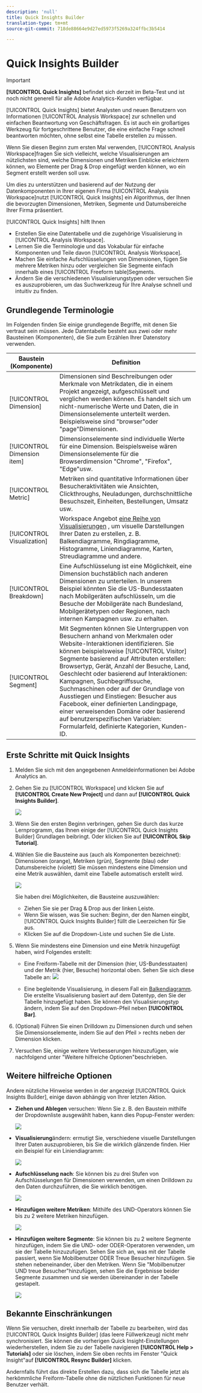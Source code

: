```yaml
---
description: 'null'
title: Quick Insights Builder
translation-type: tm+mt
source-git-commit: 718de88664e9d27ed5973f5269a324ffbc3b5414

---
```



# Quick Insights Builder

>[!IMPORTANT]
>
>**[!UICONTROL Quick Insights]** befindet sich derzeit im Beta-Test und ist noch nicht generell für alle Adobe Analytics-Kunden verfügbar.

[!UICONTROL Quick Insights] bietet Analysten und neuen Benutzern von Informationen [!UICONTROL Analysis Workspace] zur schnellen und einfachen Beantwortung von Geschäftsfragen. Es ist auch ein großartiges Werkzeug für fortgeschrittene Benutzer, die eine einfache Frage schnell beantworten möchten, ohne selbst eine Tabelle erstellen zu müssen.

Wenn Sie diesen Beginn zum ersten Mal verwenden, [!UICONTROL Analysis Workspace]fragen Sie sich vielleicht, welche Visualisierungen am nützlichsten sind, welche Dimensionen und Metriken Einblicke erleichtern können, wo Elemente per Drag &amp; Drop eingefügt werden können, wo ein Segment erstellt werden soll usw.

Um dies zu unterstützen und basierend auf der Nutzung der Datenkomponenten in Ihrer eigenen Firma [!UICONTROL Analysis Workspace]nutzt [!UICONTROL Quick Insights] ein Algorithmus, der Ihnen die bevorzugten Dimensionen, Metriken, Segmente und Datumsbereiche Ihrer Firma präsentiert.

[!UICONTROL Quick Insights] hilft Ihnen

* Erstellen Sie eine Datentabelle und die zugehörige Visualisierung in [!UICONTROL Analysis Workspace].
* Lernen Sie die Terminologie und das Vokabular für einfache Komponenten und Teile davon [!UICONTROL Analysis Workspace].
* Machen Sie einfache Aufschlüsselungen von Dimensionen, fügen Sie mehrere Metriken hinzu oder vergleichen Sie Segmente einfach innerhalb eines [!UICONTROL Freeform table]Segments.
* Ändern Sie die verschiedenen Visualisierungstypen oder versuchen Sie es auszuprobieren, um das Suchwerkzeug für Ihre Analyse schnell und intuitiv zu finden.

## Grundlegende Terminologie

Im Folgenden finden Sie einige grundlegende Begriffe, mit denen Sie vertraut sein müssen. Jede Datentabelle besteht aus zwei oder mehr Bausteinen (Komponenten), die Sie zum Erzählen Ihrer Datenstory verwenden.

| Baustein (Komponente) | Definition |
|---|---|
| [!UICONTROL Dimension] | Dimensionen sind Beschreibungen oder Merkmale von Metrikdaten, die in einem Projekt angezeigt, aufgeschlüsselt und verglichen werden können. Es handelt sich um nicht-numerische Werte und Daten, die in Dimensionselemente unterteilt werden. Beispielsweise sind &quot;browser&quot;oder &quot;page&quot;Dimensionen. |
| [!UICONTROL Dimension item] | Dimensionselemente sind individuelle Werte für eine Dimension. Beispielsweise wären Dimensionselemente für die Browserdimension &quot;Chrome&quot;, &quot;Firefox&quot;, &quot;Edge&quot;usw. |
| [!UICONTROL Metric] | Metriken sind quantitative Informationen über Besucheraktivitäten wie Ansichten, Clickthroughs, Neuladungen, durchschnittliche Besuchszeit, Einheiten, Bestellungen, Umsatz usw. |
| [!UICONTROL Visualization] | Workspace Angebot [eine Reihe von Visualisierungen](/help/analyze/analysis-workspace/visualizations/t-sync-visualization.md) , um visuelle Darstellungen Ihrer Daten zu erstellen, z. B. Balkendiagramme, Ringdiagramme, Histogramme, Liniendiagramme, Karten, Streudiagramme und andere. |
| [!UICONTROL Breakdown] | Eine Aufschlüsselung ist eine Möglichkeit, eine Dimension buchstäblich nach anderen Dimensionen zu unterteilen. In unserem Beispiel könnten Sie die US-Bundesstaaten nach Mobilgeräten aufschlüsseln, um die Besuche der Mobilgeräte nach Bundesland, Mobilgerätetypen oder Regionen, nach internen Kampagnen usw. zu erhalten. |
| [!UICONTROL Segment] | Mit Segmenten können Sie Untergruppen von Besuchern anhand von Merkmalen oder Website-Interaktionen identifizieren. Sie können beispielsweise [!UICONTROL Visitor] Segmente basierend auf Attributen erstellen: Browsertyp, Gerät, Anzahl der Besuche, Land, Geschlecht oder basierend auf Interaktionen: Kampagnen, Suchbegriffssuche, Suchmaschinen oder auf der Grundlage von Ausstiegen und Einstiegen: Besucher aus Facebook, einer definierten Landingpage, einer verweisenden Domäne oder basierend auf benutzerspezifischen Variablen: Formularfeld, definierte Kategorien, Kunden-ID. |

## Erste Schritte mit Quick Insights

1. Melden Sie sich mit den angegebenen Anmeldeinformationen bei Adobe Analytics an.
1. Gehen Sie zu [!UICONTROL Workspace] und klicken Sie auf **[!UICONTROL Create New Project]** und dann auf **[!UICONTROL Quick Insights Builder]**.

   ![](assets/qibuilder.png)

1. Wenn Sie den ersten Beginn verbringen, gehen Sie durch das kurze Lernprogramm, das Ihnen einige der [!UICONTROL Quick Insights Builder] Grundlagen beibringt. Oder klicken Sie auf **[!UICONTROL Skip Tutorial]**.
1. Wählen Sie die Bausteine aus (auch als Komponenten bezeichnet): Dimensionen (orange), Metriken (grün), Segmente (blau) oder Datumsbereiche (violett) Sie müssen mindestens eine Dimension und eine Metrik auswählen, damit eine Tabelle automatisch erstellt wird.

   ![](assets/qibuilder2.png)

   Sie haben drei Möglichkeiten, die Bausteine auszuwählen:
   * Ziehen Sie sie per Drag &amp; Drop aus der linken Leiste.
   * Wenn Sie wissen, was Sie suchen: Beginn, der den Namen eingibt, [!UICONTROL Quick Insights Builder] füllt die Leerzeichen für Sie aus.
   * Klicken Sie auf die Dropdown-Liste und suchen Sie die Liste.

1. Wenn Sie mindestens eine Dimension und eine Metrik hinzugefügt haben, wird Folgendes erstellt:

   * Eine Freiform-Tabelle mit der Dimension (hier, US-Bundesstaaten) und der Metrik (hier, Besuche) horizontal oben. Sehen Sie sich diese Tabelle an:
   ![](assets/qibuilder3.png)

   * Eine begleitende Visualisierung, in diesem Fall ein [Balkendiagramm](/help/analyze/analysis-workspace/visualizations/bar.md). Die erstellte Visualisierung basiert auf dem Datentyp, den Sie der Tabelle hinzugefügt haben. Sie können den Visualisierungstyp ändern, indem Sie auf den Dropdown-Pfeil neben **[!UICONTROL Bar]**.


1. (Optional) Führen Sie einen Drilldown zu Dimensionen durch und sehen Sie Dimensionselemente, indem Sie auf den Pfeil > rechts neben der Dimension klicken.

1. Versuchen Sie, einige weitere Verbesserungen hinzuzufügen, wie nachfolgend unter &quot;Weitere hilfreiche Optionen&quot;beschrieben.

## Weitere hilfreiche Optionen

Andere nützliche Hinweise werden in der angezeigt [!UICONTROL Quick Insights Builder], einige davon abhängig von Ihrer letzten Aktion.

* **Ziehen und Ablegen** versuchen: Wenn Sie z. B. den Baustein mithilfe der Dropdownliste ausgewählt haben, kann dies Popup-Fenster werden:

   ![](assets/qibuilder4.png)

* **Visualisierung**&#x200B;ändern: ermutigt Sie, verschiedene visuelle Darstellungen Ihrer Daten auszuprobieren, bis Sie die wirklich glänzende finden. Hier ein Beispiel für ein Liniendiagramm:

   ![](assets/qibuilder8.png)

* **Aufschlüsselung nach**: Sie können bis zu drei Stufen von Aufschlüsselungen für Dimensionen verwenden, um einen Drilldown zu den Daten durchzuführen, die Sie wirklich benötigen.

   ![](assets/qibuilder5.png)

* **Hinzufügen weitere Metriken**: Mithilfe des UND-Operators können Sie bis zu 2 weitere Metriken hinzufügen.

   ![](assets/qibuilder6.png)

* **Hinzufügen weitere Segmente**: Sie können bis zu 2 weitere Segmente hinzufügen, indem Sie die UND- oder ODER-Operatoren verwenden, um sie der Tabelle hinzuzufügen. Sehen Sie sich an, was mit der Tabelle passiert, wenn Sie Mobilbenutzer ODER Treue Besucher hinzufügen. Sie stehen nebeneinander, über den Metriken. Wenn Sie &quot;Mobilbenutzer UND treue Besucher&quot;hinzufügen, sehen Sie die Ergebnisse beider Segmente zusammen und sie werden übereinander in der Tabelle gestapelt.

   ![](assets/qibuilder7.png)

## Bekannte Einschränkungen

Wenn Sie versuchen, direkt innerhalb der Tabelle zu bearbeiten, wird das [!UICONTROL Quick Insights Builder] (das leere Füllwerkzeug) nicht mehr synchronisiert. Sie können die vorherigen Quick Insight-Einstellungen wiederherstellen, indem Sie zu der Tabelle navigieren **[!UICONTROL Help > Tutorials]** oder sie löschen, indem Sie oben rechts im Fenster &quot;Quick Insight&quot;auf **[!UICONTROL Resync Builder]** klicken.

Andernfalls führt das direkte Erstellen dazu, dass sich die Tabelle jetzt als herkömmliche Freiform-Tabelle ohne die nützlichen Funktionen für neue Benutzer verhält.

